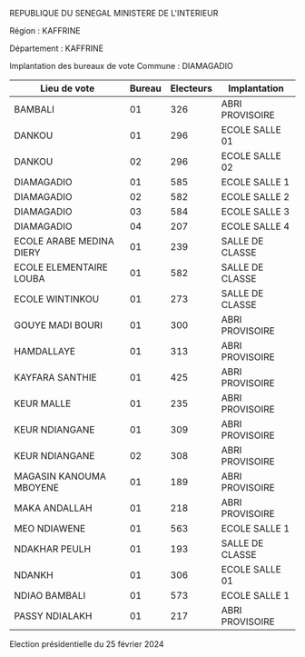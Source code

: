 REPUBLIQUE DU SENEGAL MINISTERE DE L'INTERIEUR

Région : KAFFRINE

Département : KAFFRINE

Implantation des bureaux de vote Commune : DIAMAGADIO

| Lieu de vote | Bureau | Electeurs | Implantation |
| - | - | - | - |
| BAMBALI | 01 | 326 | ABRI PROVISOIRE |
| DANKOU | 01 | 296 | ECOLE SALLE 01 |
| DANKOU | 02 | 296 | ECOLE SALLE 02 |
| DIAMAGADIO | 01 | 585 | ECOLE SALLE 1 |
| DIAMAGADIO | 02 | 582 | ECOLE SALLE 2 |
| DIAMAGADIO | 03 | 584 | ECOLE SALLE 3 |
| DIAMAGADIO | 04 | 207 | ECOLE SALLE 4 |
| ECOLE ARABE MEDINA DIERY | 01 | 239 | SALLE DE CLASSE |
| ECOLE ELEMENTAIRE LOUBA | 01 | 582 | SALLE DE CLASSE |
| ECOLE WINTINKOU | 01 | 273 | SALLE DE CLASSE |
| GOUYE MADI BOURI | 01 | 300 | ABRI PROVISOIRE |
| HAMDALLAYE | 01 | 313 | ABRI PROVISOIRE |
| KAYFARA SANTHIE | 01 | 425 | ABRI PROVISOIRE |
| KEUR MALLE | 01 | 235 | ABRI PROVISOIRE |
| KEUR NDIANGANE | 01 | 309 | ABRI PROVISOIRE |
| KEUR NDIANGANE | 02 | 308 | ABRI PROVISOIRE |
| MAGASIN KANOUMA MBOYENE | 01 | 189 | ABRI PROVISOIRE |
| MAKA ANDALLAH | 01 | 218 | ABRI PROVISOIRE |
| MEO NDIAWENE | 01 | 563 | ECOLE SALLE 1 |
| NDAKHAR PEULH | 01 | 193 | SALLE DE CLASSE |
| NDANKH | 01 | 306 | ECOLE SALLE 01 |
| NDIAO BAMBALI | 01 | 573 | ECOLE SALLE 1 |
| PASSY NDIALAKH | 01 | 217 | ABRI PROVISOIRE |

<!-- PageNumber="2/11" -->

Election présidentielle du 25 février 2024
